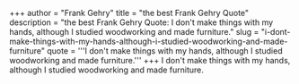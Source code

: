 +++
author = "Frank Gehry"
title = "the best Frank Gehry Quote"
description = "the best Frank Gehry Quote: I don't make things with my hands, although I studied woodworking and made furniture."
slug = "i-dont-make-things-with-my-hands-although-i-studied-woodworking-and-made-furniture"
quote = '''I don't make things with my hands, although I studied woodworking and made furniture.'''
+++
I don't make things with my hands, although I studied woodworking and made furniture.
